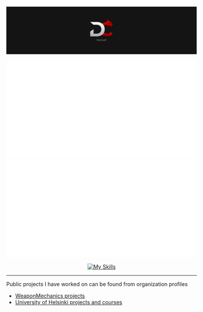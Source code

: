 <div align="center">

  ![banner](https://raw.githubusercontent.com/DeeCaaD/deecaad/main/DeeCaad_youtube_LinkedIn_banner.jpg)
  
  ![DeeCaaD's GitHub stats dark](https://raw.githubusercontent.com/DeeCaaD/github-stats/master/generated/overview.svg#gh-dark-mode-only)
  ![DeeCaaD's GitHub stats white](https://raw.githubusercontent.com/DeeCaaD/github-stats/master/generated/overview.svg#gh-light-mode-only)
  
  [![My Skills](https://skillicons.dev/icons?i=java,js,py,react,docker,postgresql,mongodb)](https://skillicons.dev)
</div>

---

Public projects I have worked on can be found from organization profiles
- [WeaponMechanics projects](https://github.com/WeaponMechanics)
- [University of Helsinki projects and courses](https://github.com/perttukangas)
